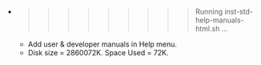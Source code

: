 * >>>>>>>>> Running inst-std-help-manuals-html.sh ...
  * Add user & developer manuals in Help menu.
  * Disk size = 2860072K. Space Used = 72K.
